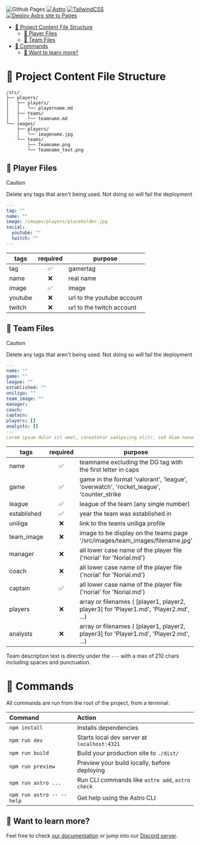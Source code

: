 ![Github Pages](https://img.shields.io/badge/github%20pages-121013?style=for-the-badge&logo=github&logoColor=white) 
[![Astro](https://img.shields.io/badge/astro-%232C2052.svg?style=for-the-badge&logo=astro&logoColor=white)](https://astro.build/) 
[![TailwindCSS](https://img.shields.io/badge/tailwindcss-%2338B2AC.svg?style=for-the-badge&logo=tailwind-css&logoColor=white)](https://tailwindcss.com/)<br/>
[![Deploy Astro site to Pages](https://github.com/Duesseldorf-Gaming/website/actions/workflows/astro.yml/badge.svg)](https://github.com/Duesseldorf-Gaming/website/actions/workflows/astro.yml)

<!-- TOC -->
* [🚀 Project Content File Structure](#-project-content-file-structure)
  * [👤 Player Files](#-player-files)
  * [👥 Team Files](#-team-files)
* [🧞 Commands](#-commands)
  * [👀 Want to learn more?](#-want-to-learn-more)
<!-- TOC -->

# 🚀 Project Content File Structure

```text
/src/
├── players/
│   ├── players/
│   │   └── playername.md
│   ├── teams/
│   │   └── teamname.md
└── images/
    ├── players/
    │   └── imagename.jpg
    └── teams/
        ├── Teamname.png
        └── Teamname_text.png
```

## 👤 Player Files
> [!CAUTION]
> Delete any tags that aren't being used. Not doing so will fail the deployment
```yaml
---
tag: ""
name: ""
image: /images/players/placeholder.jpg
social:
  youtube: ""
  twitch: ""
---
```

| tags    | required | purpose                    |
|---------|:--------:|----------------------------|
| tag     |    ✅     | gamertag                   |
| name    |    ❌     | real name                  |
| image   |    ✅     | image                      |
| youtube |    ❌     | url to the youtube account |
| twitch  |    ❌     | url to the twitch account  |

## 👥 Team Files
> [!CAUTION]
> Delete any tags that aren't being used. Not doing so will fail the deployment

```yaml
---
name: ""
game: ""
league: ""
established: ""
uniliga: ""
team_image: ""
manager:
coach:
captain:
players: []
analysts: []
---
Lorem ipsum dolor sit amet, consetetur sadipscing elitr, sed diam nonumy eirmod tempor invidunt ut
```

| tags        | required | purpose                                                                                 |
|-------------|:--------:|-----------------------------------------------------------------------------------------|
| name        |    ✅     | teamname excluding the DG tag with the first letter in caps                             |
| game        |    ✅     | game in the format 'valorant', 'league', 'overwatch', 'rocket_league', 'counter_strike  |
| league      |    ✅     | league of the team (any single number)                                                  |
| established |    ✅     | year the team was established in                                                        |
| uniliga     |    ❌     | link to the teams uniliga profile                                                       |
| team_image  |    ❌     | image to be display on the teams page '/src/images/team_images/filename.jpg'            |
| manager     |    ❌     | all lower case name of the player file ('norial' for 'Norial.md')                       |
| coach       |    ❌     | all lower case name of the player file ('norial' for 'Norial.md')                       |
| captain     |    ✅     | all lower case name of the player file ('norial' for 'Norial.md')                       |
| players     |    ❌     | array or filenames ( \[player1, player2, player3\] for 'Player1.md', 'Player2.md', ...) |
| analysts    |    ❌     | array or filenames ( \[player1, player2, player3\] for 'Player1.md', 'Player2.md', ...) |

Team description text is directly under the `---` with a max of 210 chars including spaces and punctuation.


# 🧞 Commands

All commands are run from the root of the project, from a terminal:

| Command                   | Action                                           |
|:--------------------------|:-------------------------------------------------|
| `npm install`             | Installs dependencies                            |
| `npm run dev`             | Starts local dev server at `localhost:4321`      |
| `npm run build`           | Build your production site to `./dist/`          |
| `npm run preview`         | Preview your build locally, before deploying     |
| `npm run astro ...`       | Run CLI commands like `astro add`, `astro check` |
| `npm run astro -- --help` | Get help using the Astro CLI                     |

## 👀 Want to learn more?

Feel free to check [our documentation](https://docs.astro.build) or jump into our [Discord server](https://astro.build/chat).
